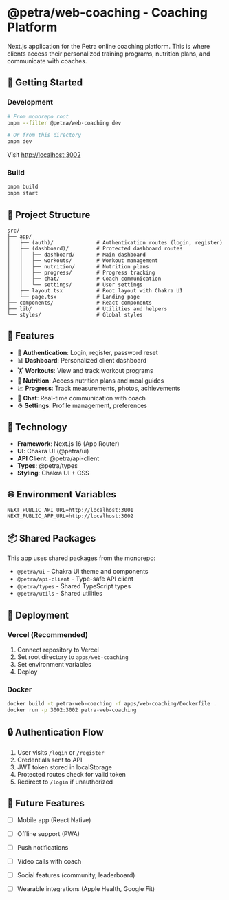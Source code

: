 # @petra/web-coaching - Coaching Platform

Next.js application for the Petra online coaching platform. This is where clients access their personalized training programs, nutrition plans, and communicate with coaches.

## 🚀 Getting Started

### Development

```bash
# From monorepo root
pnpm --filter @petra/web-coaching dev

# Or from this directory
pnpm dev
```

Visit [http://localhost:3002](http://localhost:3002)

### Build

```bash
pnpm build
pnpm start
```

## 📁 Project Structure

```
src/
├── app/
│   ├── (auth)/              # Authentication routes (login, register)
│   ├── (dashboard)/         # Protected dashboard routes
│   │   ├── dashboard/       # Main dashboard
│   │   ├── workouts/        # Workout management
│   │   ├── nutrition/       # Nutrition plans
│   │   ├── progress/        # Progress tracking
│   │   ├── chat/            # Coach communication
│   │   └── settings/        # User settings
│   ├── layout.tsx           # Root layout with Chakra UI
│   └── page.tsx             # Landing page
├── components/              # React components
├── lib/                     # Utilities and helpers
└── styles/                  # Global styles
```

## 🎨 Features

- 🔐 **Authentication**: Login, register, password reset
- 📊 **Dashboard**: Personalized client dashboard
- 🏋️ **Workouts**: View and track workout programs
- 🥗 **Nutrition**: Access nutrition plans and meal guides
- 📈 **Progress**: Track measurements, photos, achievements
- 💬 **Chat**: Real-time communication with coach
- ⚙️ **Settings**: Profile management, preferences

## 🔧 Technology

- **Framework**: Next.js 16 (App Router)
- **UI**: Chakra UI (@petra/ui)
- **API Client**: @petra/api-client
- **Types**: @petra/types
- **Styling**: Chakra UI + CSS

## 🌐 Environment Variables

```env
NEXT_PUBLIC_API_URL=http://localhost:3001
NEXT_PUBLIC_APP_URL=http://localhost:3002
```

## 📦 Shared Packages

This app uses shared packages from the monorepo:

- `@petra/ui` - Chakra UI theme and components
- `@petra/api-client` - Type-safe API client
- `@petra/types` - Shared TypeScript types
- `@petra/utils` - Shared utilities

## 🚢 Deployment

### Vercel (Recommended)

1. Connect repository to Vercel
2. Set root directory to `apps/web-coaching`
3. Set environment variables
4. Deploy

### Docker

```bash
docker build -t petra-web-coaching -f apps/web-coaching/Dockerfile .
docker run -p 3002:3002 petra-web-coaching
```

## 🔒 Authentication Flow

1. User visits `/login` or `/register`
2. Credentials sent to API
3. JWT token stored in localStorage
4. Protected routes check for valid token
5. Redirect to `/login` if unauthorized

## 📱 Future Features

- [ ] Mobile app (React Native)
- [ ] Offline support (PWA)
- [ ] Push notifications
- [ ] Video calls with coach
- [ ] Social features (community, leaderboard)
- [ ] Wearable integrations (Apple Health, Google Fit)

